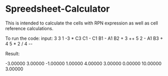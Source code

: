 # Spreedsheet-Calculator
This is intended to calculate the cells with RPN expression as well as cell reference calculations.

To run the code:
input:
3 3
1 -3 *
C3 C1 -
C1 B1 -
A1 B2 +
3 ++
5 2 -
A1 B3 +
4 5 * 2 /
4 --


Result:

-3.00000
3.00000
-1.00000
1.00000
4.00000
3.00000
0.00000
10.00000
3.00000